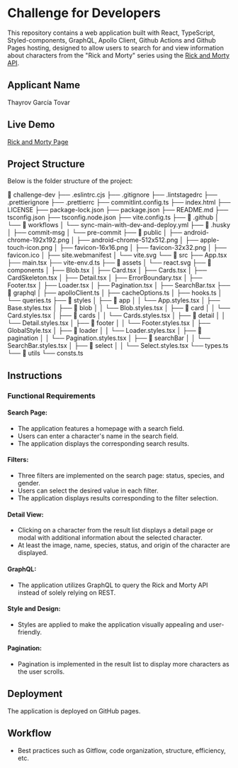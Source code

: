 # Challenge for Developers

This repository contains a web application built with React, TypeScript, Styled-components, GraphQL, Apollo Client, Github Actions and Github Pages hosting, designed to allow users to search for and view information about characters from the "Rick and Morty" series using the [Rick and Morty API](https://rickandmortyapi.com/documentation/#graphql).

## Applicant Name

Thayrov García Tovar

## Live Demo

[Rick and Morty Page](https://thayrov.github.io/kimche-challenge/)

## Project Structure

Below is the folder structure of the project:

📁 challenge-dev
├── .eslintrc.cjs
├── .gitignore
├── .lintstagedrc
├── .prettierignore
├── .prettierrc
├── commitlint.config.ts
├── index.html
├── LICENSE
├── package-lock.json
├── package.json
├── README.md
├── tsconfig.json
├── tsconfig.node.json
├── vite.config.ts
├── 📁 .github
│ └── 📁 workflows
│ └── sync-main-with-dev-and-deploy.yml
├── 📁 .husky
│ ├── commit-msg
│ └── pre-commit
├── 📁 public
│ ├── android-chrome-192x192.png
│ ├── android-chrome-512x512.png
│ ├── apple-touch-icon.png
│ ├── favicon-16x16.png
│ ├── favicon-32x32.png
│ ├── favicon.ico
│ ├── site.webmanifest
│ └── vite.svg
└── 📁 src
├── App.tsx
├── main.tsx
├── vite-env.d.ts
├── 📁 assets
│ └── react.svg
├── 📁 components
│ ├── Blob.tsx
│ ├── Card.tsx
│ ├── Cards.tsx
│ ├── CardSkeleton.tsx
│ ├── Detail.tsx
│ ├── ErrorBoundary.tsx
│ ├── Footer.tsx
│ ├── Loader.tsx
│ ├── Pagination.tsx
│ ├── SearchBar.tsx
├── 📁 graphql
│ ├── apolloClient.ts
│ ├── cacheOptions.ts
│ ├── hooks.ts
│ └── queries.ts
├── 📁 styles
│ ├── 📁 app
│ │ └── App.styles.tsx
│ ├── Base.styles.tsx
│ ├── 📁 blob
│ │ └── Blob.styles.tsx
│ ├── 📁 card
│ │ └── Card.styles.tsx
│ ├── 📁 cards
│ │ └── Cards.styles.tsx
│ ├── 📁 detail
│ │ └── Detail.styles.tsx
│ ├── 📁 footer
│ │ └── Footer.styles.tsx
│ ├── GlobalStyle.tsx
│ ├── 📁 loader
│ │ └── Loader.styles.tsx
│ ├── 📁 pagination
│ │ └── Pagination.styles.tsx
│ ├── 📁 searchBar
│ │ └── SearchBar.styles.tsx
│ ├── 📁 select
│ │ └── Select.styles.tsx
└── types.ts
└── 📁 utils
└── consts.ts

## Instructions

### Functional Requirements

#### Search Page:

- The application features a homepage with a search field.
- Users can enter a character's name in the search field.
- The application displays the corresponding search results.

#### Filters:

- Three filters are implemented on the search page: status, species, and gender.
- Users can select the desired value in each filter.
- The application displays results corresponding to the filter selection.

#### Detail View:

- Clicking on a character from the result list displays a detail page or modal with additional information about the selected character.
- At least the image, name, species, status, and origin of the character are displayed.

#### GraphQL:

- The application utilizes GraphQL to query the Rick and Morty API instead of solely relying on REST.

#### Style and Design:

- Styles are applied to make the application visually appealing and user-friendly.

#### Pagination:

- Pagination is implemented in the result list to display more characters as the user scrolls.

## Deployment

The application is deployed on GitHub pages.

## Workflow

- Best practices such as Gitflow, code organization, structure, efficiency, etc.
